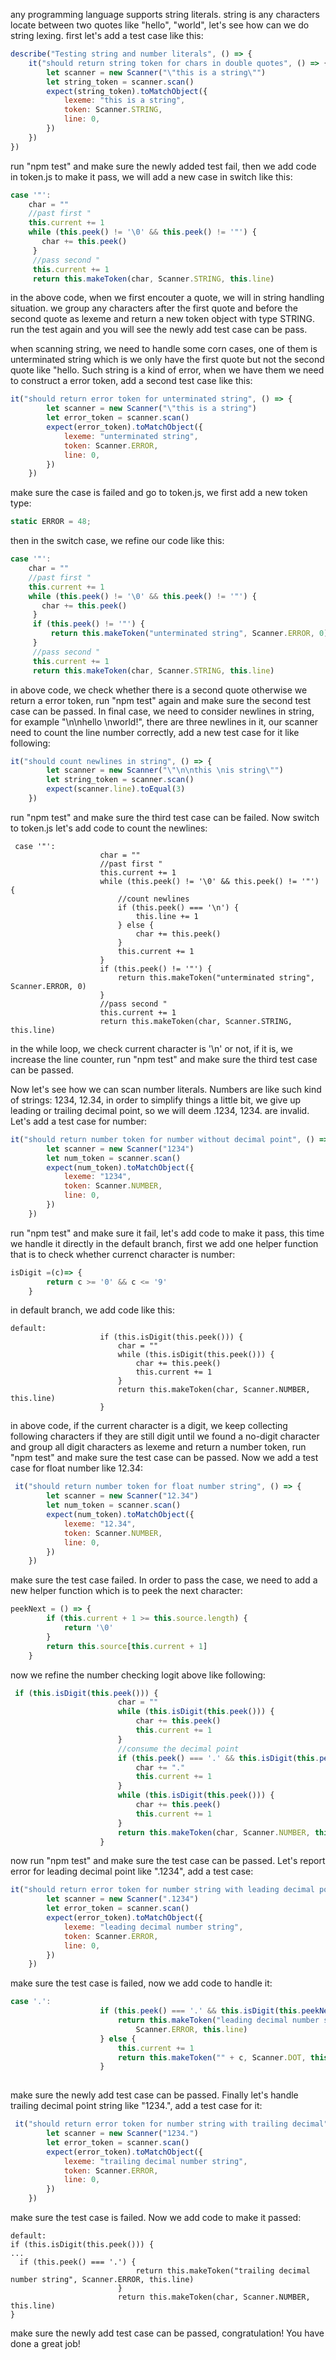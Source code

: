 any programming language supports string literals. string is any characters locate between two quotes like "hello", "world", let's see how can we do string lexing.
first let's add a test case like this:
```js
describe("Testing string and number literals", () => {
    it("should return string token for chars in double quotes", () => {
        let scanner = new Scanner("\"this is a string\"")
        let string_token = scanner.scan()
        expect(string_token).toMatchObject({
            lexeme: "this is a string",
            token: Scanner.STRING,
            line: 0,
        })
    })
})
```
run "npm test" and make sure the newly added test fail, then we add code in token.js to make it pass, we will add a new case in switch like this:
```js
case '"':
    char = ""
    //past first "
    this.current += 1
    while (this.peek() != '\0' && this.peek() != '"') {
       char += this.peek()
     }
     //pass second "
     this.current += 1
     return this.makeToken(char, Scanner.STRING, this.line)
```
in the above code, when we first encouter a quote, we will in string handling situation. we group any characters after the first quote and before the second quote as lexeme and 
return a new token object with type STRING. run the test again and you will see the newly add test case can be pass.

when scanning string, we need to handle some corn cases, one of them is unterminated string which is we only have the first quote but not the second quote like "hello. Such string is 
a kind of error, when we have them we need to construct a error token, add a second test case like this:
```js
it("should return error token for unterminated string", () => {
        let scanner = new Scanner("\"this is a string")
        let error_token = scanner.scan()
        expect(error_token).toMatchObject({
            lexeme: "unterminated string",
            token: Scanner.ERROR,
            line: 0,
        })
    })
```
make sure the case is failed and go to token.js, we first add a new token type:
```js
static ERROR = 48;
```
then in the switch case, we refine our code like this:
```js
case '"':
    char = ""
    //past first "
    this.current += 1
    while (this.peek() != '\0' && this.peek() != '"') {
       char += this.peek()
     }
     if (this.peek() != '"') {
         return this.makeToken("unterminated string", Scanner.ERROR, 0)
     }
     //pass second "
     this.current += 1
     return this.makeToken(char, Scanner.STRING, this.line)
```
in above code, we check whether there is a second quote otherwise we return a error token, run "npm test" again and make sure the second test case can be passed. In final case, we need
to consider newlines in string, for example "\n\nhello \nworld!", there are three newlines in it, our scanner need to count the line number correctly, 
add a new test case for it like following:
```js
it("should count newlines in string", () => {
        let scanner = new Scanner("\"\n\nthis \nis string\"")
        let string_token = scanner.scan()
        expect(scanner.line).toEqual(3)
    })
```
run "npm test" and make sure the third test case can be failed. Now switch to token.js let's add code to count the newlines:
```
 case '"':
                    char = ""
                    //past first "
                    this.current += 1
                    while (this.peek() != '\0' && this.peek() != '"') {
                        //count newlines
                        if (this.peek() === '\n') {
                            this.line += 1
                        } else {
                            char += this.peek()
                        }
                        this.current += 1
                    }
                    if (this.peek() != '"') {
                        return this.makeToken("unterminated string", Scanner.ERROR, 0)
                    }
                    //pass second "
                    this.current += 1
                    return this.makeToken(char, Scanner.STRING, this.line)
```
in the while loop, we check current character is '\n' or not, if it is, we increase the line counter, run "npm test" and make sure the third test case can be passed.

Now let's see how we can scan number literals. Numbers are like such kind of strings: 1234, 12.34, in order to simplify things a little bit, we give up leading or trailing decimal
point, so we will deem .1234, 1234. are invalid. Let's add a test case for number:
```js
it("should return number token for number without decimal point", () => {
        let scanner = new Scanner("1234")
        let num_token = scanner.scan()
        expect(num_token).toMatchObject({
            lexeme: "1234",
            token: Scanner.NUMBER,
            line: 0,
        })
    })
```
run "npm test" and make sure it fail, let's add code to make it pass, this time we handle it directly in the default branch, first we add one helper function that is to check whether 
currenct character is number:
```js
isDigit =(c)=> {
        return c >= '0' && c <= '9'
    }

```
in default branch, we add code like this:
```
default:
                    if (this.isDigit(this.peek())) {
                        char = ""
                        while (this.isDigit(this.peek())) {
                            char += this.peek()
                            this.current += 1
                        }
                        return this.makeToken(char, Scanner.NUMBER, this.line)
                    }
```
in above code, if the current character is a digit, we keep collecting following characters if they are still digit until we found a no-digit character and group all digit characters as
lexeme and return a number token, run "npm test" and make sure the test case can be passed. Now we add a test case for float number like 12.34:
```js
 it("should return number token for float number string", () => {
        let scanner = new Scanner("12.34")
        let num_token = scanner.scan()
        expect(num_token).toMatchObject({
            lexeme: "12.34",
            token: Scanner.NUMBER,
            line: 0,
        })
    })
```
make sure the test case failed. In order to pass the case, we need to add a new helper function which is to peek the next character:
```js
peekNext = () => {
        if (this.current + 1 >= this.source.length) {
            return '\0'
        }
        return this.source[this.current + 1]
    }
```
now we refine the number checking logit above like following:
```js
 if (this.isDigit(this.peek())) {
                        char = ""
                        while (this.isDigit(this.peek())) {
                            char += this.peek()
                            this.current += 1
                        }
                        //consume the decimal point
                        if (this.peek() === '.' && this.isDigit(this.peekNext())) {
                            char += "."
                            this.current += 1
                        }
                        while (this.isDigit(this.peek())) {
                            char += this.peek()
                            this.current += 1
                        }
                        return this.makeToken(char, Scanner.NUMBER, this.line)
                    }
```
now run "npm test" and make sure the test case can be passed.  Let's report error for leading decimal point like ".1234", add a test case: 
```js
it("should return error token for number string with leading decimal point", () => {
        let scanner = new Scanner(".1234")
        let error_token = scanner.scan()
        expect(error_token).toMatchObject({
            lexeme: "leading decimal number string",
            token: Scanner.ERROR,
            line: 0,
        })
    })
```
make sure the test case is failed, now we add code to handle it:
```js
case '.':
                    if (this.peek() === '.' && this.isDigit(this.peekNext())) {
                        return this.makeToken("leading decimal number string",
                            Scanner.ERROR, this.line)
                    } else {
                        this.current += 1
                        return this.makeToken("" + c, Scanner.DOT, this.line)
                    }
    
```
make sure the newly add test case can be passed. Finally let's handle trailing decimal point string like "1234.", add a test case for it:
```js
 it("should return error token for number string with trailing decimal", () => {
        let scanner = new Scanner("1234.")
        let error_token = scanner.scan()
        expect(error_token).toMatchObject({
            lexeme: "trailing decimal number string",
            token: Scanner.ERROR,
            line: 0,
        })
    })
```
make sure the test case is failed. Now we add code to make it passed:
```
default:
if (this.isDigit(this.peek())) {
...
  if (this.peek() === '.') {
                            return this.makeToken("trailing decimal number string", Scanner.ERROR, this.line)
                        }
                        return this.makeToken(char, Scanner.NUMBER, this.line)
}
```
make sure the newly add test case can be passed, congratulation! You have done a great job!
